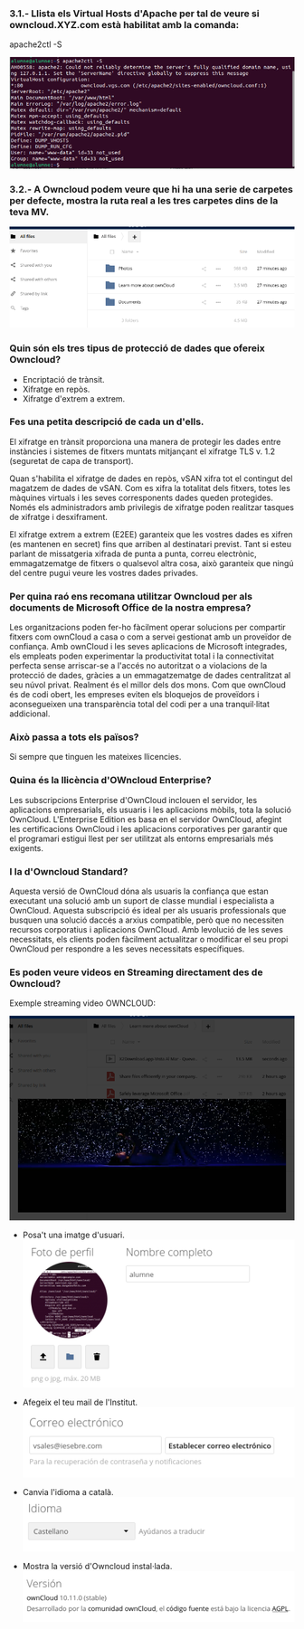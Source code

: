 ### 3.1.- Llista els Virtual Hosts d'Apache per tal de veure si owncloud.XYZ.com està habilitat amb la comanda:

apache2ctl -S

![](alumne1.png)

### 3.2.- A Owncloud podem veure que hi ha una serie de carpetes per defecte, mostra la ruta real a les tres carpetes dins de la teva MV.

![](alumne2.png)

### Quin són els tres tipus de protecció de dades que ofereix Owncloud?

*  Encriptació de trànsit.
*  Xifratge en repòs.
*  Xifratge d'extrem a extrem.

### Fes una petita descripció de cada un d'ells.

El xifratge en trànsit proporciona una manera de protegir les dades entre instàncies i sistemes de fitxers muntats mitjançant el xifratge 
TLS v. 1.2 (seguretat de capa de transport).

Quan s'habilita el xifratge de dades en repòs, vSAN xifra tot el contingut del magatzem de dades de vSAN. Com es xifra la totalitat dels fitxers, 
totes les màquines virtuals i les seves corresponents dades queden protegides. Només els administradors amb privilegis de xifratge poden realitzar tasques de xifratge i desxiframent.

El xifratge extrem a extrem (E2EE) garanteix que les vostres dades es xifren (es mantenen en secret) fins que arriben al destinatari previst. 
Tant si esteu parlant de missatgeria xifrada de punta a punta, correu electrònic, emmagatzematge de fitxers o qualsevol altra cosa, això garanteix que ningú del centre pugui veure les vostres dades privades.

### Per quina raó ens recomana utilitzar Owncloud per als documents de Microsoft Office de la nostra empresa?

Les organitzacions poden fer-ho fàcilment
operar solucions per compartir fitxers com ownCloud a casa o com a servei gestionat amb un proveïdor de confiança. Amb ownCloud i les seves aplicacions de Microsoft integrades, 
els empleats poden experimentar la productivitat total i la connectivitat perfecta sense arriscar-se a l'accés no autoritzat o a violacions de la protecció de dades, gràcies a un emmagatzematge de dades centralitzat al seu núvol privat. 
Realment és el millor dels dos mons. Com que ownCloud és de codi obert, les empreses eviten els bloquejos de proveïdors i aconsegueixen una transparència total del codi per a una tranquil·litat addicional.


### Això passa a tots els països?

Si sempre que tinguen les mateixes llicencies.

### Quina és la llicència d'OWncloud Enterprise?

Les subscripcions Enterprise d'OwnCloud inclouen el servidor, les aplicacions empresarials, els usuaris i les aplicacions mòbils, tota la solució OwnCloud. L'Enterprise Edition es basa en el servidor OwnCloud,
afegint les certificacions OwnCloud i les aplicacions corporatives per garantir que el programari estigui llest per ser utilitzat als entorns empresarials més exigents.

### I la d'Owncloud Standard?

Aquesta versió de OwnCloud dóna als usuaris la confiança que estan executant una solució amb un suport de classe mundial i especialista a OwnCloud. Aquesta subscripció és ideal per als usuaris professionals que busquen una solució daccés a arxius compatible,
però que no necessiten recursos corporatius i aplicacions OwnCloud. Amb levolució de les seves necessitats, els clients poden fàcilment actualitzar o modificar el seu propi OwnCloud per respondre a les seves necessitats específiques.

### Es poden veure videos en Streaming directament des de Owncloud?

Exemple streaming video OWNCLOUD:

![](alumne3.png)

* Posa't una imatge d'usuari.
![](perfil.png)

* Afegeix el teu mail de l'Institut.
![](correu.png)
* Canvia l'idioma a català.
![](idioma.png)
* Mostra la versió d'Owncloud instal·lada.
![](versio.png)



